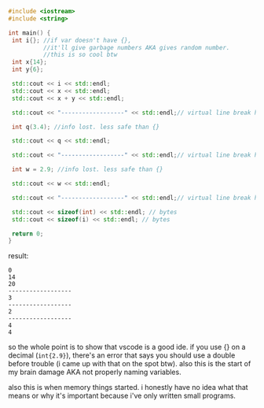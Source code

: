 ```cpp
#include <iostream>
#include <string>

int main() {
 int i{}; //if var doesn't have {}, 
          //it'll give garbage numbers AKA gives random number.
          //this is so cool btw
 int x{14};
 int y{6};

 std::cout << i << std::endl;
 std::cout << x << std::endl;
 std::cout << x + y << std::endl;

 std::cout << "------------------" << std::endl;// virtual line break here~

 int q(3.4); //info lost. less safe than {}

 std::cout << q << std::endl; 

 std::cout << "------------------" << std::endl;// virtual line break here~

 int w = 2.9; //info lost. less safe than {}

 std::cout << w << std::endl; 

 std::cout << "------------------" << std::endl;// virtual line break here~

 std::cout << sizeof(int) << std::endl; // bytes
 std::cout << sizeof(i) << std::endl; // bytes

 return 0;
}
```

result:
```
0
14
20
------------------
3
------------------
2
------------------
4
4
```
so the whole point is to show that vscode is a good ide. if you use {} on a decimal (`int{2.9}`), there's an error that says you should use a double before trouble (i came up with that on the spot btw). also this is the start of my brain damage AKA not properly naming variables.

also this is when memory things started. i honestly have no idea what that means or why it's important because i've only written small programs.
